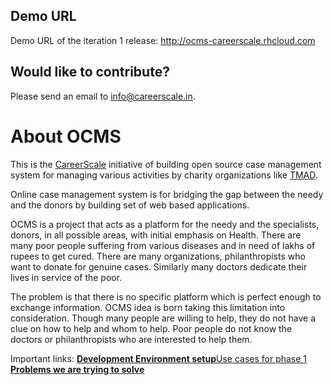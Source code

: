## Demo URL ##
Demo URL of the iteration 1 release: http://ocms-careerscale.rhcloud.com

## Would like to contribute? ##
Please send an email to info@careerscale.in.

# About OCMS #
This is the [CareerScale](http://careerscale.in) initiative of building open source case management system for managing various activities by charity organizations like [TMAD](http://tmad.org).

Online case management system is for bridging the gap between the needy and the donors by building set of web based applications.

OCMS is a project that acts as a platform for the needy and the specialists, donors, in all possible areas, with initial emphasis on Health. There are many poor people suffering from various diseases and in need of lakhs of rupees to get cured. There are many organizations, philanthropists who want to donate for genuine cases. Similarly many doctors dedicate their lives in service of the poor.

The problem is that there is no specific platform which is perfect enough to exchange information. OCMS idea is born taking this limitation into consideration. Though many people are willing to help, they do not have a clue on how to help and whom to help. Poor people do not know the doctors or philanthropists who are interested to help them.

Important links:
**[Development Environment setup](DeveloperEnvironment.md)**[Use cases for phase 1](UseCasesPhase1.md)
**[Problems we are trying to solve](ProblemDefinition.md)**


